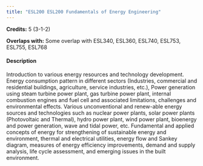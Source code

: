 ```yaml
---
title: "ESL200 ESL200 Fundamentals of Energy Engineering"
---
```

**Credits:** 5 (3-1-2)

**Overlaps with:** Some overlap with ESL340, ESL360, ESL740, ESL753, ESL755, ESL768

#### Description
Introduction to various energy resources and technology development. Energy consumption pattern in different sectors (Industries, commercial and residential buildings, agriculture, service industries, etc.), Power generation using steam turbine power plant, gas turbine power plant, internal combustion engines and fuel cell and associated limitations, challenges and environmental effects. Various unconventional and renew-able energy sources and technologies such as nuclear power plants, solar power plants (Photovoltaic and Thermal), hydro power plant, wind power plant, bioenergy and power generation, wave and tidal power, etc. Fundamental and applied concepts of energy for strengthening of sustainable energy and environment, thermal and electrical utilities, energy flow and Sankey diagram, measures of energy efficiency improvements, demand and supply analysis, life cycle assessment, and emerging issues in the built environment.